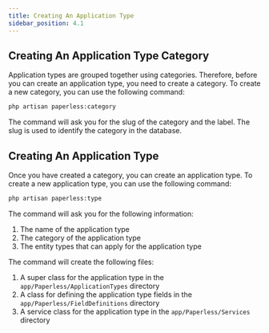 ```yaml
---
title: Creating An Application Type
sidebar_position: 4.1
---
```


## Creating An Application Type Category
Application types are grouped together using categories. Therefore, before you can create an application type, you need to create a category. 
To create a new category, you can use the following command:

```bash
php artisan paperless:category
```
The command will ask you for the slug of the category and the label. The slug is used to identify the category in the database.

## Creating An Application Type
Once you have created a category, you can create an application type. To create a new application type, you can use the following command:

```bash
php artisan paperless:type
```
The command will ask you for the following information:
1. The name of the application type
2. The category of the application type
3. The entity types that can apply for the application type

The command will create the following files:
1. A super class for the application type in the `app/Paperless/ApplicationTypes` directory
2. A class for defining the application type fields in the `app/Paperless/FieldDefinitions` directory
3. A service class for the application type in the `app/Paperless/Services` directory
